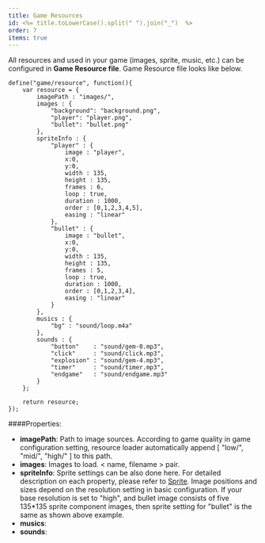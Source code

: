 ```yaml
---
title: Game Resources
id: <%= title.toLowerCase().split(" ").join("_")  %>
order: 7
items: true
---
```


All resources and used in your game (images, sprite, music, etc.) can be configured in **Game Resource file**. Game Resource file looks like below.

<pre><code class="js">define("game/resource", function(){
    var resource = {
        imagePath : "images/",
        images : {
            "background": "background.png",
            "player": "player.png",
            "bullet": "bullet.png"
        },
        spriteInfo : {
            "player" : {
                image : "player",
                x:0,
                y:0,
                width : 135,
                height : 135,
                frames : 6,
                loop : true,
                duration : 1000,
                order : [0,1,2,3,4,5],
                easing : "linear"
            },
            "bullet" : {
                image : "bullet",
                x:0,
                y:0,
                width : 135,
                height : 135,
                frames : 5,
                loop : true,
                duration : 1000,
                order : [0,1,2,3,4],
                easing : "linear"
            }
        },
        musics : {
            "bg" : "sound/loop.m4a"
        },
        sounds : {
            "button"    : "sound/gem-0.mp3",
            "click"     : "sound/click.mp3",
            "explosion" : "sound/gem-4.mp3",
            "timer"     : "sound/timer.mp3",
            "endgame"   : "sound/endgame.mp3"
        }
    };

    return resource;
});
</code></pre>

####Properties:

+ **imagePath**: Path to image sources. According to game quality in game configuration setting, resource loader automatically append [ "low/", "mid/", "high/" ] to this path.
+ **images**: Images to load. < name, filename > pair.
+ **spriteInfo**: Sprite settings can be also done here. For detailed description on each property, please refer to [Sprite](#sprite). Image positions and sizes depend on the resolution setting in basic configuration. If your base resolution is set to "high", and bullet image consists of five 135*135 sprite component images, then sprite setting for "bullet" is the same as shown above example.
+ **musics**:
+ **sounds**:


